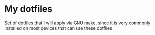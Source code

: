 # My dotfiles

Set of dotfiles that I will apply via GNU make, since it is very commonly
installed on most devices that can use these dotfiles
